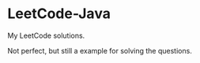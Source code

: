# LeetCode-Java
My LeetCode solutions.

Not perfect, but still a example for solving the questions.
